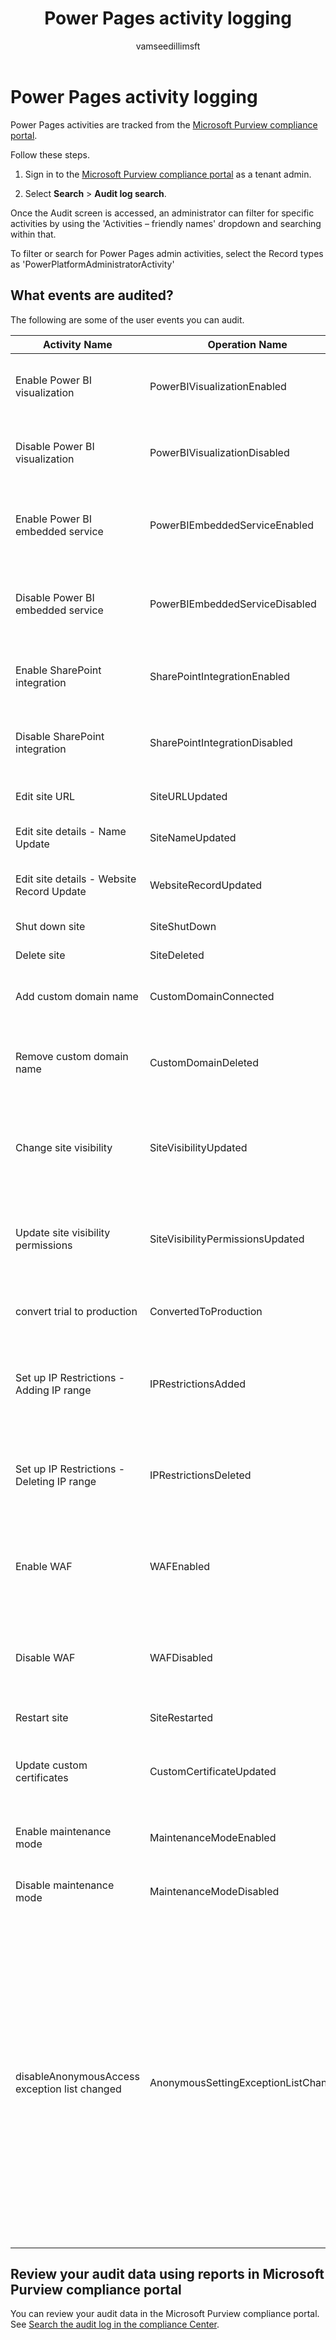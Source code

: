 ﻿---
title: Power Pages activity logging
description: Learn how to view Power Pages logs in the Microsoft Purview compliance portal.
author: vamseedillimsft
ms.topic: conceptual
ms.date: 12/20/2023
ms.subservice: admin
ms.author: vamseedilli
ms.reviewer: kkendrick
search.audienceType: 
  - admin
---

# Power Pages activity logging

Power Pages activities are tracked from the [Microsoft Purview compliance portal](/purview/purview).

Follow these steps.

1. Sign in to the [Microsoft Purview compliance portal](https://compliance.microsoft.com/) as a tenant admin.

1. Select **Search** &gt; **Audit log search**.

Once the Audit screen is accessed, an administrator can filter for specific activities by using the 'Activities – friendly names' dropdown and searching within that.

To filter or search for Power Pages admin activities, select the Record types as 'PowerPlatformAdministratorActivity'

## What events are audited?

The following are some of the user events you can audit.

| **Activity Name**                              | **Operation Name**                     | **Description**                                                               |
|------------------------------------------------|----------------------------------------|-------------------------------------------------------------------------------|
| Enable Power BI visualization                  | PowerBIVisualizationEnabled            | When Power BI visualization is enabled for the site                           |
| Disable Power BI visualization                 | PowerBIVisualizationDisabled           | When Power BI visualization is disabled for the site                          |
| Enable Power BI embedded service               | PowerBIEmbeddedServiceEnabled          | When Power BI embedded service is enabled for the site                        |
| Disable Power BI embedded service              | PowerBIEmbeddedServiceDisabled         | When Power BI embedded service is disabled for the site                       |
| Enable SharePoint integration                  | SharePointIntegrationEnabled           | When SharePoint integration is enabled for the site                           |
| Disable SharePoint integration                 | SharePointIntegrationDisabled          | When SharePoint integration is enabled for the site                           |
| Edit site URL                                  | SiteURLUpdated                         | When site URL is changed                                                      |
| Edit site details - Name Update                | SiteNameUpdated                        | When site name is changed                                                     |
| Edit site details - Website Record Update      | WebsiteRecordUpdated                   | When website record is updated                                                |
| Shut down site                                 | SiteShutDown                           | When site is shut down                                                        |
| Delete site                                    | SiteDeleted                            | Site is deleted                                                               |
| Add custom domain name                         | CustomDomainConnected                  | When site is connected to a custom domain                                     |
| Remove custom domain name                      | CustomDomainDeleted                    | When custom domain has been removed from the site                             |
| Change site visibility                         | SiteVisibilityUpdated                  | When site visibility is changed (private to public, or public to private)     |
| Update site visibility permissions             | SiteVisibilityPermissionsUpdated       | When site visibility permissions (who can change site visibility) are updated |
| convert trial to production                    | ConvertedToProduction                  | When site is converted from trial to production                               |
| Set up IP Restrictions - Adding IP range       | IPRestrictionsAdded                    | When a new range of IP addresses are added which can access the site          |
| Set up IP Restrictions - Deleting IP range     | IPRestrictionsDeleted                  | When a new range of IP addresses are deleted which can access the site        |
| Enable WAF                                     | WAFEnabled                             | When AFD (Azure Front Door) Web Application Firewall for security is enabled  |
| Disable WAF                                    | WAFDisabled                            | When AFD (Azure Front Door) Web Application Firewall for security is disabled |
| Restart site                                   | SiteRestarted                          | When site is restarted                                                        |
| Update custom certificates                     | CustomCertificateUpdated               | When a custom certificate associated with the site is updated                 |
| Enable maintenance mode                        | MaintenanceModeEnabled                 | When site is put in maintenance mode                                          |
| Disable maintenance mode                       | MaintenanceModeDisabled                | When site if taken off of maintenance mode                                    |
| disableAnonymousAccess exception list changed | AnonymousSettingExceptionListChanged | When anonymous access governance control is changed<br /><br />These operations take time to complete from the point they are initiated. The audit logs are captured when the action is initiated. It is not necessary that the action is successfully completed.                           |


## Review your audit data using reports in Microsoft Purview compliance portal

You can review your audit data in the Microsoft Purview compliance portal. See [Search the audit log in the compliance Center](/microsoft-365/compliance/search-the-audit-log-in-security-and-compliance).

